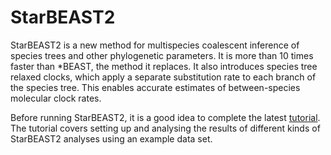 # StarBEAST2

StarBEAST2 is a new method for multispecies coalescent inference of species
trees and other phylogenetic parameters. It is more than 10 times faster
than \*BEAST, the method it replaces. It also introduces species tree relaxed
clocks, which apply a separate substitution rate to each branch of the species
tree. This enables accurate estimates of between-species molecular clock rates.

Before running StarBEAST2, it is a good idea to complete the latest [tutorial](https://github.com/genomescale/starbeast2/releases/download/v0.15.10/StarBEAST2-tutorial.zip). The tutorial
covers setting up and analysing the results of different kinds of StarBEAST2 analyses using an
example data set.
